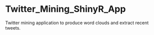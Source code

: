 # Twitter_Mining_ShinyR_App
Twitter mining application to produce word clouds and extract recent tweets.
